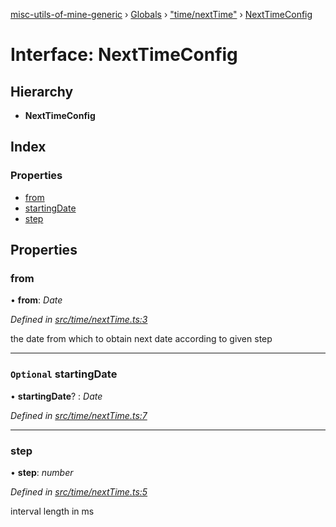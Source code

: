 [misc-utils-of-mine-generic](../README.md) › [Globals](../globals.md) › ["time/nextTime"](../modules/_time_nexttime_.md) › [NextTimeConfig](_time_nexttime_.nexttimeconfig.md)

# Interface: NextTimeConfig

## Hierarchy

* **NextTimeConfig**

## Index

### Properties

* [from](_time_nexttime_.nexttimeconfig.md#from)
* [startingDate](_time_nexttime_.nexttimeconfig.md#optional-startingdate)
* [step](_time_nexttime_.nexttimeconfig.md#step)

## Properties

###  from

• **from**: *Date*

*Defined in [src/time/nextTime.ts:3](https://github.com/cancerberoSgx/misc-utils-of-mine/blob/4ff3641/misc-utils-of-mine-generic/src/time/nextTime.ts#L3)*

the date from which to obtain next date according to given step

___

### `Optional` startingDate

• **startingDate**? : *Date*

*Defined in [src/time/nextTime.ts:7](https://github.com/cancerberoSgx/misc-utils-of-mine/blob/4ff3641/misc-utils-of-mine-generic/src/time/nextTime.ts#L7)*

___

###  step

• **step**: *number*

*Defined in [src/time/nextTime.ts:5](https://github.com/cancerberoSgx/misc-utils-of-mine/blob/4ff3641/misc-utils-of-mine-generic/src/time/nextTime.ts#L5)*

interval length in ms
